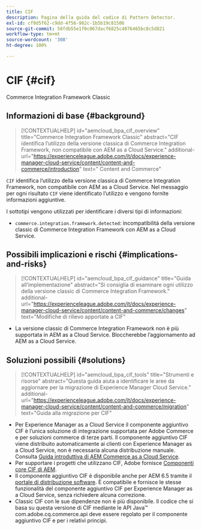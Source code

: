 ```yaml
---
title: CIF
description: Pagina della guida del codice di Pattern Detector.
exl-id: cf9d5f62-c9dd-4f56-982c-1b5b19c81506
source-git-commit: 58fdb55e1f0c067dacf6825c4076465bc8c5d821
workflow-type: tm+mt
source-wordcount: '308'
ht-degree: 100%

---
```


# CIF {#cif}

Commerce Integration Framework Classic

## Informazioni di base {#background}

>[!CONTEXTUALHELP]
>id="aemcloud_bpa_cif_overview"
>title="Commerce Integration Framework Classic"
>abstract="CIF identifica l’utilizzo della versione classica di Commerce Integration Framework, non compatibile con AEM as a Cloud Service."
>additional-url="https://experienceleague.adobe.com/it/docs/experience-manager-cloud-service/content/content-and-commerce/introduction" text=" Content and Commerce"

`CIF` identifica l’utilizzo della versione classica di Commerce Integration Framework, non compatibile con AEM as a Cloud Service. Nel messaggio per ogni risultato `CIF` viene identificato l’utilizzo e vengono fornite informazioni aggiuntive.

I sottotipi vengono utilizzati per identificare i diversi tipi di informazioni:

* `commerce.integration.framework.detected`: incompatibilità della versione classic di Commerce Integration Framework con AEM as a Cloud Service.


## Possibili implicazioni e rischi {#implications-and-risks}

>[!CONTEXTUALHELP]
>id="aemcloud_bpa_cif_guidance"
>title="Guida all’implementazione"
>abstract="Si consiglia di esaminare ogni utilizzo della versione classic di Commerce Integration Framework."
>additional-url="https://experienceleague.adobe.com/it/docs/experience-manager-cloud-service/content/content-and-commerce/changes" text="Modifiche di rilievo apportate a CIF"

* La versione classic di Commerce Integration Framework non è più supportata in AEM as a Cloud Service. Bloccherebbe l’aggiornamento ad AEM as a Cloud Service.

## Soluzioni possibili {#solutions}

>[!CONTEXTUALHELP]
>id="aemcloud_bpa_cif_tools"
>title="Strumenti e risorse"
>abstract="Questa guida aiuta a identificare le aree da aggiornare per la migrazione di Experience Manager Cloud Service."
>additional-url="https://experienceleague.adobe.com/it/docs/experience-manager-cloud-service/content/content-and-commerce/migration" text="Guida alla migrazione per CIF"

* Per Experience Manager as a Cloud Service il componente aggiuntivo CIF è l’unica soluzione di integrazione supportata per Adobe Commerce e per soluzioni commerce di terze parti. Il componente aggiuntivo CIF viene distribuito automaticamente ai clienti con Experience Manager as a Cloud Service, non è necessaria alcuna distribuzione manuale. Consulta [Guida introduttiva di AEM Commerce as a Cloud Service](https://experienceleague.adobe.com/it/docs/experience-manager-cloud-service/content/content-and-commerce/storefront/getting-started).
* Per supportare i progetti che utilizzano CIF, Adobe fornisce [Componenti core CIF di AEM](https://github.com/adobe/aem-core-cif-components).
* Il componente aggiuntivo CIF è disponibile anche per AEM 6.5 tramite il [portale di distribuzione software](https://experience.adobe.com/#/downloads/content/software-distribution/it/aem.html). È compatibile e fornisce le stesse funzionalità del componente aggiuntivo CIF per Experience Manager as a Cloud Service, senza richiedere alcuna correzione.
* Classic CIF con le sue dipendenze non è più disponibile. Il codice che si basa su questa versione di CIF mediante le API Java™ com.adobe.cq.commerce.api deve essere regolato per il componente aggiuntivo CIF e per i relativi principi.
